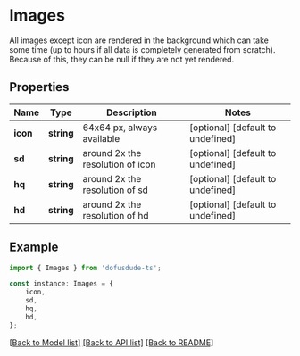 # Images

All images except icon are rendered in the background which can take some time (up to hours if all data is completely generated from scratch). Because of this, they can be null if they are not yet rendered.

## Properties

Name | Type | Description | Notes
------------ | ------------- | ------------- | -------------
**icon** | **string** | 64x64 px, always available | [optional] [default to undefined]
**sd** | **string** | around 2x the resolution of icon | [optional] [default to undefined]
**hq** | **string** | around 2x the resolution of sd | [optional] [default to undefined]
**hd** | **string** | around 2x the resolution of hd | [optional] [default to undefined]

## Example

```typescript
import { Images } from 'dofusdude-ts';

const instance: Images = {
    icon,
    sd,
    hq,
    hd,
};
```

[[Back to Model list]](../README.md#documentation-for-models) [[Back to API list]](../README.md#documentation-for-api-endpoints) [[Back to README]](../README.md)
